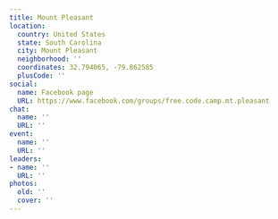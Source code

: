 ```yaml
---
title: Mount Pleasant
location:
  country: United States
  state: South Carolina
  city: Mount Pleasant
  neighborhood: ''
  coordinates: 32.794065, -79.862585
  plusCode: ''
social:
  name: Facebook page
  URL: https://www.facebook.com/groups/free.code.camp.mt.pleasant
chat:
  name: ''
  URL: ''
event:
  name: ''
  URL: ''
leaders:
- name: ''
  URL: ''
photos:
  old: ''
  cover: ''
---
```

